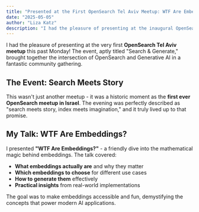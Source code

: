 ```yaml
---
title: "Presented at the First OpenSearch Tel Aviv Meetup: WTF Are Embeddings?"
date: "2025-05-05"
author: "Liza Katz"
description: "I had the pleasure of presenting at the inaugural OpenSearch Tel Aviv meetup, sharing insights about embeddings in a fun and educational talk."
---
```


I had the pleasure of presenting at the very first **OpenSearch Tel Aviv meetup** this past Monday! The event, aptly titled "Search & Generate," brought together the intersection of OpenSearch and Generative AI in a fantastic community gathering.

## The Event: Search Meets Story

This wasn't just another meetup - it was a historic moment as the **first ever OpenSearch meetup in Israel**. The evening was perfectly described as "search meets story, index meets imagination," and it truly lived up to that promise.

## My Talk: WTF Are Embeddings?

I presented **"WTF Are Embeddings?"** - a friendly dive into the mathematical magic behind embeddings. The talk covered:

- **What embeddings actually are** and why they matter
- **Which embeddings to choose** for different use cases  
- **How to generate them** effectively
- **Practical insights** from real-world implementations

The goal was to make embeddings accessible and fun, demystifying the concepts that power modern AI applications.
